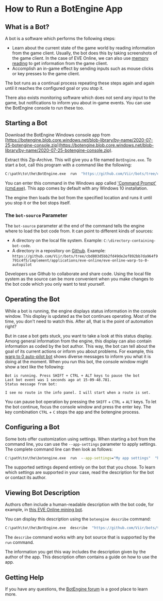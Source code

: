 # How to Run a BotEngine App

## What is a Bot?

A bot is a software which performs the following steps:

+ Learn about the current state of the game world by reading information from the game client. Usually, the bot does this by taking screenshots of the game client. In the case of EVE Online, we can also use [memory reading](https://github.com/Arcitectus/Sanderling) to get information from the game client.
+ Accomplish an in-game effect by sending inputs such as mouse clicks or key presses to the game client.

The bot runs as a continual process repeating these steps again and again until it reaches the configured goal or you stop it.

There also exists monitoring software which does not send any input to the game, but notifications to inform you about in-game events. You can use the BotEngine console to run these too.

## Starting a Bot

Download the BotEngine Windows console app from 
[https://botengine.blob.core.windows.net/blob-library/by-name/2020-07-25-botengine-console.zip](https://botengine.blob.core.windows.net/blob-library/by-name/2020-07-25-botengine-console.zip).

Extract this Zip-Archive. This will give you a file named `BotEngine.exe`. To start a bot, call this program with a command like the following:

```cmd
C:\path\to\the\BotEngine.exe  run  "https://github.com/Viir/bots/tree/cbd803d5bb2fd49de2ef892bb7da964f9791c4f5/implement/applications/eve-online/eve-online-warp-to-0-autopilot"
```

You can enter this command in the Windows app called ['Command Prompt' (cmd.exe)](https://en.wikipedia.org/wiki/Cmd.exe). This app comes by default with any Windows 10 installation.

The engine then loads the bot from the specified location and runs it until you stop it or the bot stops itself.

### The `bot-source` Parameter

The `bot-source` parameter at the end of the command tells the engine where to load the bot code from. It can point to different kinds of sources:

+ A directory on the local file system. Example: `C:\directory-containing-bot-code`.
+ A directory in a repository on [Github](https://github.com). Example: `https://github.com/Viir/bots/tree/cbd803d5bb2fd49de2ef892bb7da964f9791c4f5/implement/applications/eve-online/eve-online-warp-to-0-autopilot`

Developers use Github to collaborate and share code. Using the local file system as the source can be more convenient when you make changes to the bot code which you only want to test yourself.

## Operating the Bot

While a bot is running, the engine displays status information in the console window. This display is updated as the bot continues operating.
Most of the time, you don't need to watch this. After all, that is the point of automation right?

But in case a bot gets stuck, you want to take a look at this status display. Among general information from the engine, this display can also contain information as coded by the bot author. This way, the bot can tell about the goal of its current actions or inform you about problems. For example, this [warp to 0 auto-pilot bot](https://github.com/Viir/bots/tree/cbd803d5bb2fd49de2ef892bb7da964f9791c4f5/implement/applications/eve-online/eve-online-warp-to-0-autopilot) shows diverse messages to inform you what it is doing at the moment. When you run this bot, the console window might show a text like the following:

```
Bot is running. Press SHIFT + CTRL + ALT keys to pause the bot
Last bot event was 1 seconds ago at 15-09-48.781.
Status message from bot:

I see no route in the info panel. I will start when a route is set.
```

You can pause bot operation by pressing the `SHIFT` + `CTRL` + `ALT` keys. To let the bot continue, focus the console window and press the enter key. The key combination `CTRL` + `C` stops the app and the botengine process.

## Configuring a Bot

Some bots offer customization using settings. When starting a bot from the command line, you can use the `--app-settings` parameter to apply settings. The complete command line can then look as follows:
```cmd
C:\path\to\the\botengine.exe  run  --app-settings="My app settings"  "https://github.com/Viir/bots/tree/c4911ff9a0c3a279209e31a61b63bfa736c8f3c5/implement/templates/remember-app-settings"
```

The supported settings depend entirely on the bot that you chose. To learn which settings are supported in your case, read the description for the bot or contact its author.

## Viewing Bot Description

Authors often include a human-readable description with the bot code, for example, in [this EVE Online mining bot](https://github.com/Viir/bots/tree/8db3758e0bb81a0a1a6016b1a049f5f55a1b6b4a/implement/applications/eve-online/eve-online-mining-bot/src/Bot.elm).

You can display this description using the `botengine describe` command:

```cmd
C:\path\to\the\BotEngine.exe  describe  "https://github.com/Viir/bots/tree/8db3758e0bb81a0a1a6016b1a049f5f55a1b6b4a/implement/applications/eve-online/eve-online-mining-bot"
```

The `describe` command works with any bot source that is supported by the `run` command.

The information you get this way includes the description given by the author of the app. This description often contains a guide on how to use the app.

## Getting Help

If you have any questions, the [BotEngine forum](https://forum.botengine.org) is a good place to learn more.
